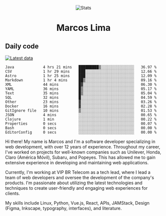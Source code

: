 <div align="center">
  <img src="https://user-images.githubusercontent.com/958723/207206099-04913a11-e77d-4b52-a9d3-5d702839508b.png" alt="Stats" />
  <h1>Marcos Lima</h1>
</div>

## Daily code

[![Latest data](https://github.com/skvggor/skvggor/actions/workflows/main.yml/badge.svg)](https://github.com/skvggor/skvggor/actions/workflows/main.yml)

<!--START_SECTION:waka-->

```text
Java             4 hrs 21 mins   █████████▒░░░░░░░░░░░░░░░   36.97 %
CSV              1 hr 29 mins    ███░░░░░░░░░░░░░░░░░░░░░░   12.66 %
Astro            1 hr 25 mins    ███░░░░░░░░░░░░░░░░░░░░░░   12.09 %
Markdown         1 hr 4 mins     ██▒░░░░░░░░░░░░░░░░░░░░░░   09.16 %
XML              44 mins         █▓░░░░░░░░░░░░░░░░░░░░░░░   06.30 %
YAML             36 mins         █▒░░░░░░░░░░░░░░░░░░░░░░░   05.17 %
Text             35 mins         █▒░░░░░░░░░░░░░░░░░░░░░░░   05.04 %
SQL              32 mins         █░░░░░░░░░░░░░░░░░░░░░░░░   04.59 %
Other            23 mins         ▓░░░░░░░░░░░░░░░░░░░░░░░░   03.26 %
Docker           16 mins         ▓░░░░░░░░░░░░░░░░░░░░░░░░   02.28 %
GitIgnore file   10 mins         ▒░░░░░░░░░░░░░░░░░░░░░░░░   01.53 %
JSON             4 mins          ░░░░░░░░░░░░░░░░░░░░░░░░░   00.65 %
Clojure          1 min           ░░░░░░░░░░░░░░░░░░░░░░░░░   00.22 %
Properties       0 secs          ░░░░░░░░░░░░░░░░░░░░░░░░░   00.07 %
Bash             0 secs          ░░░░░░░░░░░░░░░░░░░░░░░░░   00.00 %
EditorConfig     0 secs          ░░░░░░░░░░░░░░░░░░░░░░░░░   00.00 %
```

<!--END_SECTION:waka-->

  <p>Hi there! My name is Marcos and I'm a software developer specializing in web development, with over 12 years of experience. Throughout my career, I've worked on projects for well-known companies such as Unilever, Honda, Claro (América Móvil), Subaru, and Popeyes. This has allowed me to gain extensive experience in developing and maintaining web applications.</p>
  
  <p>Currently, I'm working at VIP BR Telecom as a tech lead, where I lead a team of web developers and oversee the development of the company's products. I'm passionate about utilizing the latest technologies and techniques to create user-friendly and engaging web experiences for clients.</p>
  
  <p>My skills include Linux, Python, Vue.js, React, APIs, JAMStack, Design (Figma, Inkscape, typography, interfaces), and literature.</p>
<!-- </details> -->

<!-- <div align="center">
  <h2>🤖 Recent Code Activity</h2>
  <img width="500" src="https://github-readme-stats.vercel.app/api/wakatime?username=skvggor&hide_title=true&layout=compact&theme=transparent" alt="Wakatime Stats" />
</div>

<br>

<div align="center">
  <h2>📈 GitHub Stats</h2>
  <img width="500" src="https://github-readme-stats.vercel.app/api?username=skvggor&show_icons=true&theme=transparent&hide_title=true&count_private=true" alt="GitHub Stats" />
</div>
 -->
